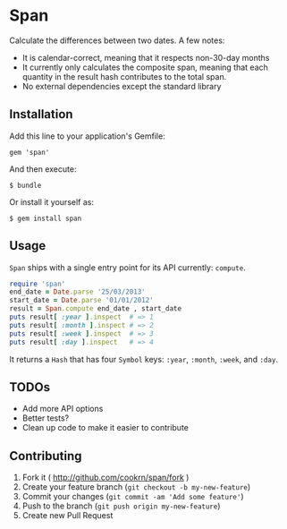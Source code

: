 # Span

Calculate the differences between two dates. A few notes:

* It is calendar-correct, meaning that it respects non-30-day months
* It currently only calculates the composite span, meaning that each
  quantity in the result hash contributes to the total span.
* No external dependencies except the standard library

## Installation

Add this line to your application's Gemfile:

    gem 'span'

And then execute:

    $ bundle

Or install it yourself as:

    $ gem install span

## Usage

`Span` ships with a single entry point for its API currently: `compute`.

```ruby
require 'span'
end_date = Date.parse '25/03/2013'
start_date = Date.parse '01/01/2012'
result = Span.compute end_date , start_date
puts result[ :year ].inspect  # => 1
puts result[ :month ].inspect # => 2
puts result[ :week ].inspect  # => 3
puts result[ :day ].inspect   # => 4
```

It returns a `Hash` that has four `Symbol` keys: `:year`, `:month`, `:week`,
and `:day`.

## TODOs

* Add more API options
* Better tests?
* Clean up code to make it easier to contribute

## Contributing

1. Fork it ( http://github.com/cookrn/span/fork )
2. Create your feature branch (`git checkout -b my-new-feature`)
3. Commit your changes (`git commit -am 'Add some feature'`)
4. Push to the branch (`git push origin my-new-feature`)
5. Create new Pull Request
